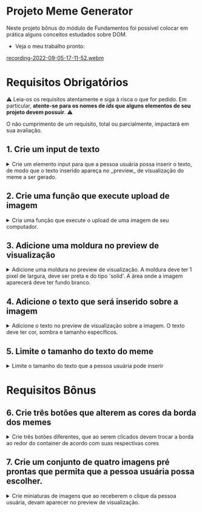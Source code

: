 # Projeto Meme Generator

Neste projeto bônus do módulo de Fundamentos foi possível colocar em prática alguns conceitos estudados sobre DOM.

- Veja o meu trabalho pronto:

[recording-2022-09-05-17-11-52.webm](https://user-images.githubusercontent.com/80068419/188508704-dd151c2d-646c-42ad-a34a-039e21e07125.webm)

# Requisitos Obrigatórios

⚠️ Leia-os os requisitos atentamente e siga à risca o que for pedido. Em particular, **atente-se para os nomes de _ids_ que alguns elementos de seu projeto devem possuir**. ⚠️

O não cumprimento de um requisito, total ou parcialmente, impactará em sua avaliação.

## 1. Crie um input de texto

<details>

  <summary>Crie um elemento input para que a pessoa usuária possa inserir o texto, de modo que o texto inserido apareça no _preview_ de visualização do meme a ser gerado.</summary><br/>

  - O input de texto deve possuir o `ID` `text-input`;
  - O preview de visualização deve ser um _"container"_ para a **imagem** e para o **texto** do meme. Este elemento deve ter o `ID` `meme-image-container`;
  - O preview de visualização deve possuir outro elemento que mostre o texto digitado. Esse elemento de texto deve estar inserido no container e ter o `ID` `meme-text`;
  - O texto dentro do preview deve estar visível mesmo se não houver imagem inserida.

  **O que será testado:**

  - O input deve possuir o `ID` `text-input`;
  - O input deve permitir inserção de texto;
  - O texto digitado no input deve estar visível na tela;
  - O preview de visualização deve possuir o `ID` `meme-image-container`;
  - O preview de visualização deve possuir um elemento dentro com `ID` `meme-text`;
  - O elemento de texto dentro do preview deve mostrar o mesmo texto digitado no input;

</details>

## 2. Crie uma função que execute upload de imagem

<details>

  <summary>Cria uma função que execute o upload de uma imagem de seu computador.</summary><br/>

  - O elemento que faz o upload da imagem deve possuir o `ID` `meme-insert`;
  - O preview de visualização deve possuir outro elemento para mostrar a imagem selecionada. Este elemento deve possuir o `ID` `meme-image`;
  - A imagem deve estar totalmente contida dentro do preview de visualização. ~~("totalmente contida" quer dizer que não deve sobrar espaço entre o container e a imagem, e a imagem não deve ultrapassar o tamanho do container)~~;
  - O texto inserido no elemento `text-input` deve estar visível por cima da imagem escolhida `meme-image`.

  **O que será testado:**

  - O elemento para upload de imagens deve possuir o `ID` `meme-insert`;
  - A imagem carregada é exibida dentro do preview de visualização;
  - O texto dentro do preview é inserido corretamente sobre a imagem.

</details>

## 3. Adicione uma moldura no preview de visualização

<details>

  <summary>Adicione uma moldura no preview de visualização. A moldura deve ter 1 pixel de largura, deve ser preta e do tipo 'solid'. A área onde a imagem aparecerá deve ter fundo branco.</summary><br/>

  - O preview de visualização deve ter a cor de fundo branca;
  - O preview de visualização deve ter uma borda preta, sólida, com 1 pixel de largura;
  - A imagem deve estar totalmente contida no elemento identificado como `meme-image-container` ("totalmente contida" quer dizer que não deve sobrar espaço entre o container e a imagem, e a imagem não deve ultrapassar o tamanho do container).

  **O que será testado:**

  - O preview de visualização deve possuir a cor de fundo branca;
  - O preview de visualização deve possuir borda preta, sólida, com 1 pixel de largura;
  - A imagem deve estar totalmente contida no preview de visualização `meme-image-container`.

</details>

## 4. Adicione o texto que será inserido sobre a imagem

<details>

  <summary>Adicione o texto no preview de visualização sobre a imagem. O texto deve ter cor, sombra e tamanho específicos.</summary><br/>

  - O texto do elemento `meme-text` deve ter uma sombra preta, de 5 pixels na horizontal, 5 pixels na vertical e um raio de desfoque de 5 pixels;
  - O texto deve possuir fonte com o tamanho de 30 pixels;
  - O texto deve possuir cor branca.

  **O que será testado:**

  - O texto do elemento `meme-text` deve ter uma sombra preta, de 5 pixels na horizontal, 5 pixels na vertical e um raio de desfoque de 5 pixels;
  - O texto do elemento `meme-text` deve ter a fonte com o tamanho de 30 pixels;
  - O texto do elemento `meme-text` deve estar na cor branca.

</details>

## 5. Limite o tamanho do texto do meme

<details>

  <summary>Limite o tamanho do texto que a pessoa usuária pode inserir</summary><br/>

  - O input de texto deve possuir a quantidade máxima de 60 caracteres.

  **O que será testado:**

  - O input de texto de `ID` `text-input` não deve ultrapassar 60 caracteres.

</details>

# Requisitos Bônus

## 6. Crie três botões que alterem as cores da borda dos memes

<details>

  <summary>Crie três botões diferentes, que ao serem clicados devem trocar a borda ao redor do container de acordo com suas respectivas cores</summary><br/>

  - Os três botões devem ser elementos do tipo `button`;
  - Os botões devem possuir cor de fundo da mesma cor da moldura a ser colocada no container;
  - As bordas devem ser acrescentadas ao preview de visualização;
  - Um dos botões deve possuir o `ID` `fire` e deve estilizar o container da imagem com uma borda de 3 pixels, _dashed_ e vermelha (`rgb(255, 0, 0)`);
  - Um dos botões deve possuir o `ID` `water` deve estilizar o container da imagem com uma borda azul (`rgb(0, 0, 255)`), com 5 pixels do tipo _double_;
  - Um dos botões deve possuir o `ID` `earth` deve estilizar o container da imagem com uma borda do tipo _groove_, verde (`rgb(0, 128, 0)`) e com 6 pixels;
  - A borda padrão especificada no requisito 3 não deve mais aparecer após clicar em qualquer um dos botões.

  **O que será testado:**
  - Cada um dos três botões possuem os `ID` `fire`, `water` e `earth` respectivamente;
  - O botão de `ID` `fire` altera a borda para 3 pixels de espessura, tipo _dashed_ e cor vermelha (`rgb(255, 0, 0)`);
  - O botão de `ID` `water` altera a borda para 5 pixels de espessura, tipo _double_ e cor azul (`rgb(0, 0, 255)`);
  - O botão de `ID` `earth` altera a borda para 6 pixels de espessura, tipo _groove_ e cor verde (`rgb(0, 128, 0)`);

</details>

## 7. Crie um conjunto de quatro imagens pré prontas que permita que a pessoa usuária possa escolher.

<details>

  <summary>Crie miniaturas de imagens que ao receberem o clique da pessoa usuária, devam aparecer no preview de visualização.</summary><br/>

  - As miniaturas dos memes (imagens) devem ser identificadas com `id` `meme-1` para o primeiro meme, `meme-2` para o segundo meme, `meme-3` para o terceiro meme e `meme-4` para o quarto meme;
  - As imagens que identificam os memes devem ficar dentro da aplicação, num diretório chamado `imgs` com os respectivos nomes `meme1.png`, `meme2.png`, `meme3.png` e `meme4.png`. ⚠️ Atenção também para o formato das imagens! 
  - As imagens devem aparecer dentro do container de forma análoga às imagens enviadas por _upload_ para a página.

  **O que será testado:**

  - Cada uma das miniaturas devem possuir os `ID` `meme-1`, `meme-2`, `meme-3`, `meme-4` respectivamente;
  - As imagens devem estar salvas no diretório `imgs` na raiz do projeto;
  - As imagens devem possuir nome `meme1.png`, `meme2.png`, `meme3.png` e `meme4.png`;
  - As imagens devem aparecer no preview de visualização conforme clicadas.

</details>